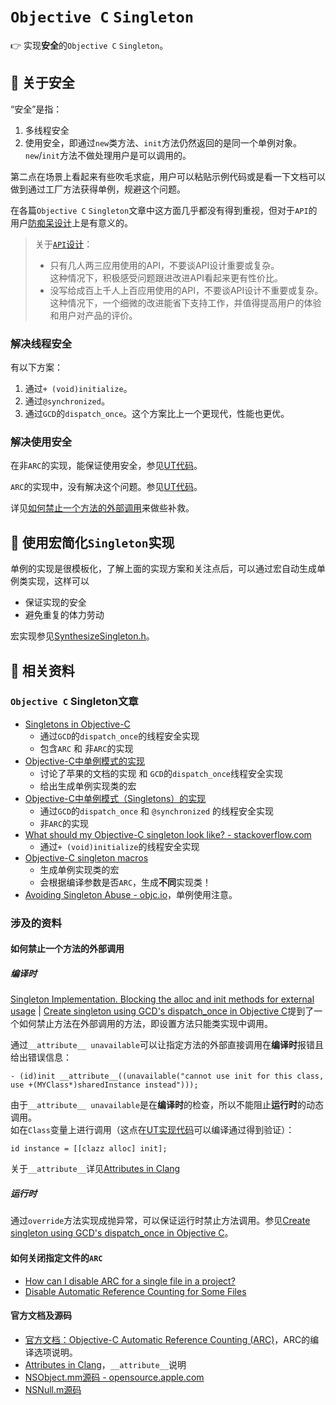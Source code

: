 `Objective C` `Singleton`
===================================

:point_right: 实现**安全**的`Objective C` `Singleton`。

:beer: 关于安全
----------------------

“安全”是指：

1. 多线程安全
1. 使用安全，即通过`new`类方法、`init`方法仍然返回的是同一个单例对象。`new`/`init`方法不做处理用户是可以调用的。  

第二点在场景上看起来有些吹毛求疵，用户可以粘贴示例代码或是看一下文档可以做到通过工厂方法获得单例，规避这个问题。

在各篇`Objective C` `Singleton`文章中这方面几乎都没有得到重视，但对于`API`的用户[防痴呆设计](http://javatar.iteye.com/blog/804187)上是有意义的。

> 关于[`API`设计](http://weibo.com/1836334682/C1yHCniu1)：  
> - 只有几人两三应用使用的API，不要谈API设计重要或复杂。  
> 这种情况下，积极感受问题跟进改进API看起来更有性价比。
> - 没写给成百上千人上百应用使用的API，不要谈API设计不重要或复杂。  
> 这种情况下，一个细微的改进能省下支持工作，并值得提高用户的体验和用户对产品的评价。

### 解决线程安全

有以下方案：

1. 通过`+ (void)initialize`。
2. 通过`@synchronized`。
3. 通过`GCD`的`dispatch_once`。这个方案比上一个更现代，性能也更优。

### 解决使用安全

在非`ARC`的实现，能保证使用安全，参见[UT代码](objc-singleton-Tests/SingletonSafetyTests.m#L67)。

`ARC`的实现中，没有解决这个问题。参见[UT代码](objc-singleton-Tests/SingletonSafetyTests.m#L88)。

详见[如何禁止一个方法的外部调用](#如何禁止一个方法的外部调用)来做些补救。

:beer: 使用宏简化`Singleton`实现
----------------------

单例的实现是很模板化，了解上面的实现方案和关注点后，可以通过宏自动生成单例类实现，这样可以

- 保证实现的安全
- 避免重复的体力劳动

宏实现参见[SynthesizeSingleton.h](objc-singleton/SynthesizeSingleton.h)。

:beer: 相关资料
----------------------

### `Objective C` Singleton文章

- [Singletons in Objective-C](http://www.galloway.me.uk/tutorials/singleton-classes/)
    - 通过`GCD`的`dispatch_once`的线程安全实现
    - 包含`ARC` 和 非`ARC`的实现
- [Objective-C中单例模式的实现](http://cocoa.venj.me/blog/singleton-in-objc/)
    - 讨论了苹果的文档的实现 和 `GCD`的`dispatch_once`线程安全实现
    - 给出生成单例实现类的宏
- [Objective-C中单例模式（Singletons）的实现](http://blog.csdn.net/joywii/article/details/17391421)
    - 通过`GCD`的`dispatch_once` 和 `@synchronized` 的线程安全实现
    - 非`ARC`的实现
- [What should my Objective-C singleton look like? - stackoverflow.com](http://stackoverflow.com/questions/145154/what-should-my-objective-c-singleton-look-like/343191#343191)
    - 通过`+ (void)initialize`的线程安全实现
- [Objective-C singleton macros](https://gist.github.com/macmade/6250215)
    - 生成单例实现类的宏
    - 会根据编译参数是否`ARC`，生成**不同**实现类！
- [Avoiding Singleton Abuse - objc.io](http://www.objc.io/issue-13/singletons.html)，单例使用注意。

### 涉及的资料

#### 如何禁止一个方法的外部调用

##### 编译时

[Singleton Implementation. Blocking the alloc and init methods for external usage](http://stackoverflow.com/questions/20867180/singleton-implementation-blocking-the-alloc-and-init-methods-for-external-usage) | [Create singleton using GCD's dispatch_once in Objective C](http://stackoverflow.com/questions/5720029/create-singleton-using-gcds-dispatch-once-in-objective-c/22481129#22481129)提到了一个如何禁止方法在外部调用的方法，即设置方法只能类实现中调用。

通过`__attribute__ unavailable`可以让指定方法的外部直接调用在**编译时**报错且给出错误信息：

```objc
- (id)init __attribute__((unavailable("cannot use init for this class, use +(MYClass*)sharedInstance instead")));
```

由于`__attribute__ unavailable`是在**编译时**的检查，所以不能阻止**运行时**的动态调用。  
如在`Class`变量上进行调用（这点在[UT实现代码](objc-singleton-Tests/SingletonSafetyTests.m#L33)可以编译通过得到验证）：

```objc
id instance = [[clazz alloc] init];
```

关于`__attribute__`详见[Attributes in Clang](http://clang.llvm.org/docs/AttributeReference.html)

##### 运行时

通过`override`方法实现成抛异常，可以保证运行时禁止方法调用。参见[Create singleton using GCD's dispatch_once in Objective C](http://stackoverflow.com/questions/5720029/create-singleton-using-gcds-dispatch-once-in-objective-c/18382143#18382143)。

#### 如何关闭指定文件的`ARC`

- [How can I disable ARC for a single file in a project?](http://stackoverflow.com/questions/6646052/how-can-i-disable-arc-for-a-single-file-in-a-project)  
- [Disable Automatic Reference Counting for Some Files](http://stackoverflow.com/questions/6448874/disable-automatic-reference-counting-for-some-files)

#### 官方文档及源码

- [官方文档：Objective-C Automatic Reference Counting (ARC)](http://clang.llvm.org/docs/AutomaticReferenceCounting.html#general)，ARC的编译选项说明。
- [Attributes in Clang](http://clang.llvm.org/docs/AttributeReference.html)，`__attribute__`说明
- [NSObject.mm源码 - opensource.apple.com](http://opensource.apple.com/source/objc4/objc4-532.2/runtime/NSObject.mm)
- [NSNull.m源码](https://code.google.com/p/cocotron/source/browse/Foundation/NSNull.m)
